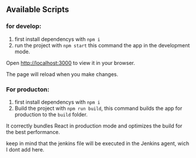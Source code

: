 
## Available Scripts

### for develop:
1. first install dependencys with `npm i`
2. run the project with `npm start` this command the app in the development mode.


Open [http://localhost:3000](http://localhost:3000) to view it in your browser.

The page will reload when you make changes.

### For producton:
1. first install dependencys with `npm i`
2. Build the project with `npm run build`, this command builds the app for production to the `build` folder.


It correctly bundles React in production mode and optimizes the build for the best performance.

keep in mind that the jenkins file will be executed in the Jenkins agent, wich I dont add here. 
